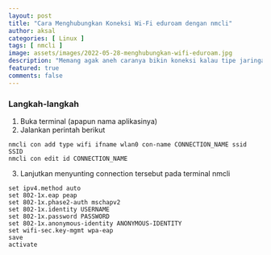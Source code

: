 ```yaml
---
layout: post
title: "Cara Menghubungkan Koneksi Wi-Fi eduroam dengan nmcli"
author: aksal
categories: [ Linux ]
tags: [ nmcli ]
image: assets/images/2022-05-28-menghubungkan-wifi-eduroam.jpg
description: "Memang agak aneh caranya bikin koneksi kalau tipe jaringannya wpa-peap"
featured: true
comments: false
---
```


### Langkah-langkah
1. Buka terminal (apapun nama aplikasinya)
2. Jalankan perintah berikut

```
nmcli con add type wifi ifname wlan0 con-name CONNECTION_NAME ssid SSID
nmcli con edit id CONNECTION_NAME
```

3. Lanjutkan menyunting connection tersebut pada terminal nmcli

```
set ipv4.method auto
set 802-1x.eap peap
set 802-1x.phase2-auth mschapv2
set 802-1x.identity USERNAME
set 802-1x.password PASSWORD
set 802-1x.anonymous-identity ANONYMOUS-IDENTITY
set wifi-sec.key-mgmt wpa-eap
save
activate
```
